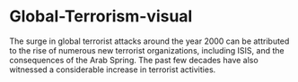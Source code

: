 # Global-Terrorism-visual
The surge in global terrorist attacks around the year 2000 can be attributed to the rise of numerous new terrorist organizations, including ISIS, and the consequences of the Arab Spring. The past few decades have also witnessed a considerable increase in terrorist activities.
